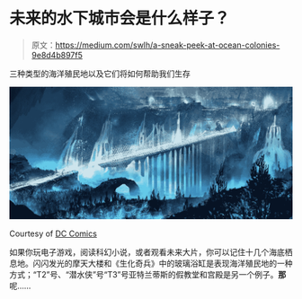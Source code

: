 # 未来的水下城市会是什么样子？

> 原文：<https://medium.com/swlh/a-sneak-peek-at-ocean-colonies-9e8d4b897f5>

三种类型的海洋殖民地以及它们将如何帮助我们生存

![](img/3fbf36d6da276b6ff33e5845a0c83b6d.png)

Courtesy of [DC Comics](https://www.dccomics.com/)

如果你玩电子游戏，阅读科幻小说，或者观看未来大片，你可以记住十几个海底栖息地。闪闪发光的摩天大楼和《生化奇兵》中的玻璃浴缸是表现海洋殖民地的一种方式；“T2”号、“潜水侠”号“T3”号亚特兰蒂斯的假教堂和宫殿是另一个例子。**那**呢……